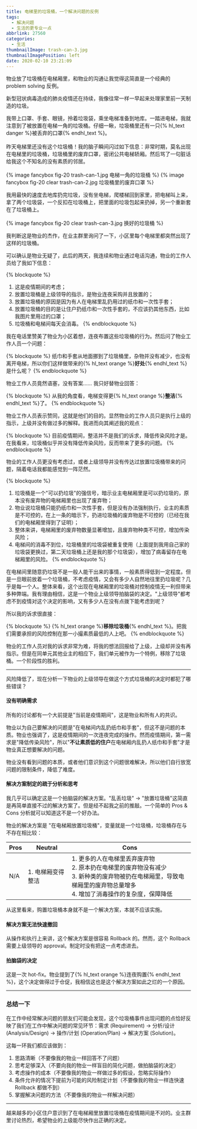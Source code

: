 ```yaml
---
title: 电梯里的垃圾桶，一个解决问题的反例
tags:
  - 解决问题
  - 生活的更专业一点
abbrlink: 27560
categories:
  - 生活
thumbnailImage: trash-can-3.jpg
thumbnailImagePosition: left
date: 2020-02-10 23:21:09
---
```


物业放了垃圾桶在电梯厢里，和物业的沟通让我觉得这简直是一个经典的 problem solving 反例。

<!-- excerpt -->

新型冠状病毒造成的肺炎疫情还在持续，我像往常一样一早起来处理家里前一天制造的垃圾。

我带上口罩、手套、眼镜，拎着垃圾袋，乘坐电梯准备到地库。一踏进电梯，我就注意到了被放置在电梯一角的垃圾桶。仔细一瞅，垃圾桶里还有一只{% hl_text danger %}被丢弃的口罩{% endhl_text %}。
<br>
<br>
昨天电梯里还没有这个垃圾桶！我的脑子瞬间闪过如下信息：非常时期，莫名出现在电梯里的垃圾桶，垃圾桶里的废弃口罩，密闭公共电梯轿厢。然后骂了一句脏话给我这个不知名的没有素质的邻居。
<br>
<br>
{% image fancybox fig-20 trash-can-1.jpg 电梯一角的垃圾桶 %}
{% image fancybox fig-20 clear trash-can-2.jpg 垃圾桶里的废弃口罩 %}

我用最快的速度去地库扔完垃圾，没有坐电梯，爬楼梯回到家里，把电梯叫上来，拿了两个垃圾袋，一个反扣在垃圾桶上，把里面的垃圾包起来扔掉，另一个重新套在了垃圾桶上。
<br>
<br>
{% image fancybox fig-20 clear trash-can-3.jpg 换好的垃圾桶 %}

我判断这是物业的杰作，在业主群里询问了一下，小区里每个电梯里都突然出现了这样的垃圾桶。

可以确认是物业无疑了，此后的两天，我连续和物业通过电话沟通，物业的工作人员给了我如下信息：

{% blockquote %}
1. 这是疫情期间的考虑；
1. 放置垃圾桶是上级领导的指示，是物业连夜采购并且放置的；
1. 放置垃圾桶的原因是因为有人在电梯里乱扔用过的纸巾和一次性手套；
1. 放置垃圾桶的目的是让住户扔纸巾和一次性手套的，不应该扔其他东西，比如我图片里用过的口罩；
1. 垃圾桶和电梯间每天会消毒。
{% endblockquote %}

我在电话里赞美了物业为小区着想，连夜布置这些垃圾桶的行为。然后问了物业工作人员一个问题：

{% blockquote %}
纸巾和手套从地面挪到了垃圾桶里，杂物并没有减少，也没有离开电梯，所以你们这样做带来的{% hl_text orange %}**好处**{% endhl_text %}是什么呢？
{% endblockquote %}

物业工作人员竟然语塞，没有答案…… 我只好替物业回答：

{% blockquote %}
从我的角度看，电梯变得更{% hl_text orange %}**整洁**{% endhl_text %}了。
{% endblockquote %}

物业工作人员表示赞同，这就是他们的目的。显然物业的工作人员只是执行上级的指示，上级并没有做过多的解释。我进而向其阐述我的观点：

{% blockquote %}
目前疫情期间，整洁并不是我们的诉求，降低传染风险才是。在我看来，垃圾桶似乎并没有降低传染风险，反而带来了更多的问题。
{% endblockquote %}

物业的工作人员更没有考虑过，或者上级领导并没有传达过放置垃圾桶带来的问题，隔着电话我都能感觉到一阵茫然。

{% blockquote %}
1. 垃圾桶是一个"可以扔垃圾"的强信号，暗示业主电梯厢里是可以扔垃圾的，原本没有废弃物的电梯厢里也出现了废弃物；
1. 物业说垃圾桶只能扔纸巾和一次性手套，但是没有办法强制执行，业主的素质是不可控的，在上一条的暗示下，扔进垃圾桶的废弃物是不可控的（已经在我们的电梯厢里得到了证明）；
1. 整体来讲，电梯厢里的废弃物数量显著增加，且废弃物种类不可控，增加传染风险；
1. 电梯间的消毒不到位，垃圾桶里的垃圾袋被重复使用（上面提到我用自己家的垃圾袋更换过，第二天垃圾桶上还是我的那个垃圾袋），增加了病毒留存在电梯厢里的风险。
{% endblockquote %}

在电梯间里随意扔垃圾不是一般人能干出来的事情，一般素质得低到一定程度。但是一旦眼前放着一个垃圾桶，不考虑疫情，又会有多少人自然地往里扔垃圾呢？几乎是每一个人。整体来看，这个出现在电梯厢里的垃圾桶对控制疫情无一利但带来多种弊端。我有理由相信，这是一个物业上级领导拍脑袋的决定。"上级领导"都考虑不到疫情对这个决定的影响，又有多少人在没有点拨下能考虑到呢？

所以我的诉求很直接：

{% blockquote %}
{% hl_text orange %}**移除垃圾桶**{% endhl_text %}。把我们需要承担的风险控制在那一小撮素质最低的人上吧。
{% endblockquote %}

物业的工作人员对我的诉求非常为难，将我的想法回报给了上级，上级却并没有再指示。但是在同单元其他业主的相应下，我们单元被作为一个特例，移除了垃圾桶。一个阶段性的胜利。

----

风险降低了，现在分析一下物业的上级领导在做这个方式垃圾桶的决定时都犯了哪些错误？

#### 没有明确需求

所有的讨论都有一个大前提是"当前是疫情期间"，这是物业和所有人的共识。

物业以为自己要解决的问题是"在电梯间内乱扔纸巾和手套"，但这不是问题的本质。物业也强调了，这是疫情期间的一次连夜完成的操作。然而疫情期间，第一需求是"降低传染风险"，所以"**不让素质低的住户**在电梯厢内乱扔人纸巾和手套"才是物业真正想要解决的问题。

物业没有看到问题的本质，或者他们意识到这个问题很难解决，所以他们自行放宽问题的限制条件，降低了难度。

#### 解决方案制定的疏于分析和思考

我几乎可以确定这是一个拍脑袋的解决方案。"乱丢垃圾" -> "放置垃圾桶"这简直是再简单直接不过的解决方案了。但是经不起我之前的推敲。一个简单的 Pros & Cons 分析就可以知道这不是一个好办法。

物业的解决方案是 "在电梯厢放置垃圾桶"，变量就是一个垃圾桶，垃圾桶存在与不存在相比较：

| Pros| Neutral | Cons |
|-----|---------|------|
| N/A | 1. 电梯厢变得整洁 | 1. 更多的人在电梯里丢弃废弃物 <br>2. 原本扔在电梯里的废弃物没有减少 <br>3. 新种类的废弃物被扔在电梯厢里，导致电梯厢里的废弃物总量增多 <br>4. 增加了消毒操作的复杂度，保障降低|

从这里看来，购置垃圾桶本身就不是一个解决方案，本就不应该实施。

#### 解决方案无法快速撤回

从操作和执行上来讲，这个解决方案是很容易 Rollback 的。然而，这个 Rollback 需要上级领导的 approval。制定时没有把这一点考虑进去。

#### 拍脑袋的决定

这是一次 hot-fix。物业提到了{% hl_text orange %}连夜购置{% endhl_text %}，这个决定做得过于仓促，我相信这也是这个解决方案如此之烂的一个原因。

----

### 总结一下

在工作中经常解决问题的朋友们可能会发现，这个垃圾桶事件出现问题的点恰好反映了我们在工作中解决问题的常见环节：需求 (Requirement) -> 分析/设计 (Analysis/Design) -> 操作/计划 (Operation/Plan) -> 解决方案 (Solution)。

这每一环我们都应该做到：
1. 思路清晰（不要像我的物业一样回答不了问题）
1. 思考足够深入（不要向我的物业一样盲目的简化问题，做拍脑袋的决定）
1. 考虑操作的成本（不要像我的物业一样做过多的假设，忽略实际操作）
1. 条件允许的情况下提前为可能的风险制定计划（不要像我的物业一样连快速 Rollback 都做不到）
1. 掌握解决问题的方法（不要像我的物业一样解决问题）

----

越来越多的小区住户意识到了在电梯厢里放置垃圾桶在疫情期间是不对的。业主群里讨论热烈，希望物业的上级能尽快作出正确的决定。

